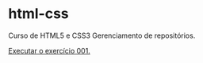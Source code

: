 # html-css

 Curso de HTML5 e CSS3
 Gerenciamento de repositórios.

 <a href="https://felipeoak1.github.io/html-css/exercicios/ex002/index.html">Executar o exercício 001.</a>